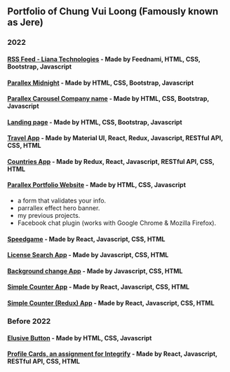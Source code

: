 ## Portfolio of Chung Vui Loong (Famously known as Jere)

### 2022

#### <a href="https://rss-feed-navy.vercel.app">RSS Feed - Liana Technologies</a> - Made by Feednami, HTML, CSS, Bootstrap, Javascript
#### <a href="https://parallax-midnight.vercel.app">Parallex Midnight</a> - Made by HTML, CSS, Bootstrap, Javascript
#### <a href="https://parallax-carousel-company.vercel.app/">Parallex Carousel Company name</a> - Made by HTML, CSS, Bootstrap, Javascript
#### <a href="https://lianatechnologylandingpage.vercel.app/">Landing page</a> - Made by HTML, CSS, Bootstrap, Javascript
#### <a href="https://mrjaytravelapp.netlify.app/">Travel App</a> - Made by Material UI, React, Redux, Javascript, RESTful API, CSS, HTML
#### <a href="https://countries-basic.vercel.app">Countries App</a> - Made by Redux, React, Javascript, RESTful API, CSS, HTML
#### <a href="https://mrjay-portfolio.netlify.app">Parallex Portfolio Website</a> - Made by HTML, CSS, Javascript
- a form that validates your info.
- parrallex effect hero banner.
- my previous projects.
- Facebook chat plugin (works with Google Chrome & Mozilla Firefox).

#### <a href="https://mrjay-speedgame.netlify.app">Speedgame</a> - Made by React, Javascript, CSS, HTML
#### <a href="https://license-search.netlify.app">License Search App</a> - Made by Javascript, CSS, HTML
#### <a href="https://bg-colour-picker-v2.netlify.app">Background change App</a> - Made by Javascript, CSS, HTML
#### <a href="https://mrjayssimplecounterapp.netlify.app/">Simple Counter App</a> - Made by React, Javascript, CSS, HTML
#### <a href="https://mrjayssimplecounterreduxapp.netlify.app/">Simple Counter (Redux) App</a> - Made by React, Javascript, CSS, HTML
 
### Before 2022
#### <a href="https://mrjay-elusive-button.netlify.app">Elusive Button</a> - Made by HTML, CSS, Javascript 
#### <a href="https://mrjayintegrifyassignment.netlify.app/">Profile Cards, an assignment for Integrify</a> - Made by React, Javascript, RESTful API, CSS, HTML



